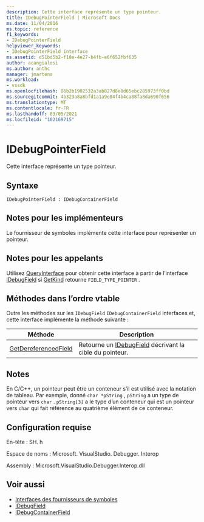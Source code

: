 ```yaml
---
description: Cette interface représente un type pointeur.
title: IDebugPointerField | Microsoft Docs
ms.date: 11/04/2016
ms.topic: reference
f1_keywords:
- IDebugPointerField
helpviewer_keywords:
- IDebugPointerField interface
ms.assetid: d51bd5b2-f18e-4e27-b4fb-e6f652fbf635
author: acangialosi
ms.author: anthc
manager: jmartens
ms.workload:
- vssdk
ms.openlocfilehash: 86b2b1902532a3ab827d8e8d65ebc285973ff0bd
ms.sourcegitcommit: 4b323a8a8bfd1a1a9e84f4b4ca88fa8da690f656
ms.translationtype: MT
ms.contentlocale: fr-FR
ms.lasthandoff: 03/05/2021
ms.locfileid: "102169715"
---
```

# <a name="idebugpointerfield"></a>IDebugPointerField
Cette interface représente un type pointeur.

## <a name="syntax"></a>Syntaxe

```
IDebugPointerField : IDebugContainerField
```

## <a name="notes-for-implementers"></a>Notes pour les implémenteurs
 Le fournisseur de symboles implémente cette interface pour représenter un pointeur.

## <a name="notes-for-callers"></a>Notes pour les appelants
 Utilisez [QueryInterface](/cpp/atl/queryinterface) pour obtenir cette interface à partir de l’interface [IDebugField](../../../extensibility/debugger/reference/idebugfield.md) si [GetKind](../../../extensibility/debugger/reference/idebugfield-getkind.md) retourne `FIELD_TYPE_POINTER` .

## <a name="methods-in-vtable-order"></a>Méthodes dans l’ordre vtable
 Outre les méthodes sur les `IDebugField` `IDebugContainerField` interfaces et, cette interface implémente la méthode suivante :

|Méthode|Description|
|------------|-----------------|
|[GetDereferencedField](../../../extensibility/debugger/reference/idebugpointerfield-getdereferencedfield.md)|Retourne un [IDebugField](../../../extensibility/debugger/reference/idebugfield.md) décrivant la cible du pointeur.|

## <a name="remarks"></a>Notes
 En C/C++, un pointeur peut être un conteneur s’il est utilisé avec la notation de tableau. Par exemple, donné `char *pString` , `pString` a un type de pointeur vers `char` . `pString[3]` a le type d’un conteneur qui est un pointeur vers `char` qui fait référence au quatrième élément de ce conteneur.

## <a name="requirements"></a>Configuration requise
 En-tête : SH. h

 Espace de noms : Microsoft. VisualStudio. Debugger. Interop

 Assembly : Microsoft.VisualStudio.Debugger.Interop.dll

## <a name="see-also"></a>Voir aussi
- [Interfaces des fournisseurs de symboles](../../../extensibility/debugger/reference/symbol-provider-interfaces.md)
- [IDebugField](../../../extensibility/debugger/reference/idebugfield.md)
- [IDebugContainerField](../../../extensibility/debugger/reference/idebugcontainerfield.md)
